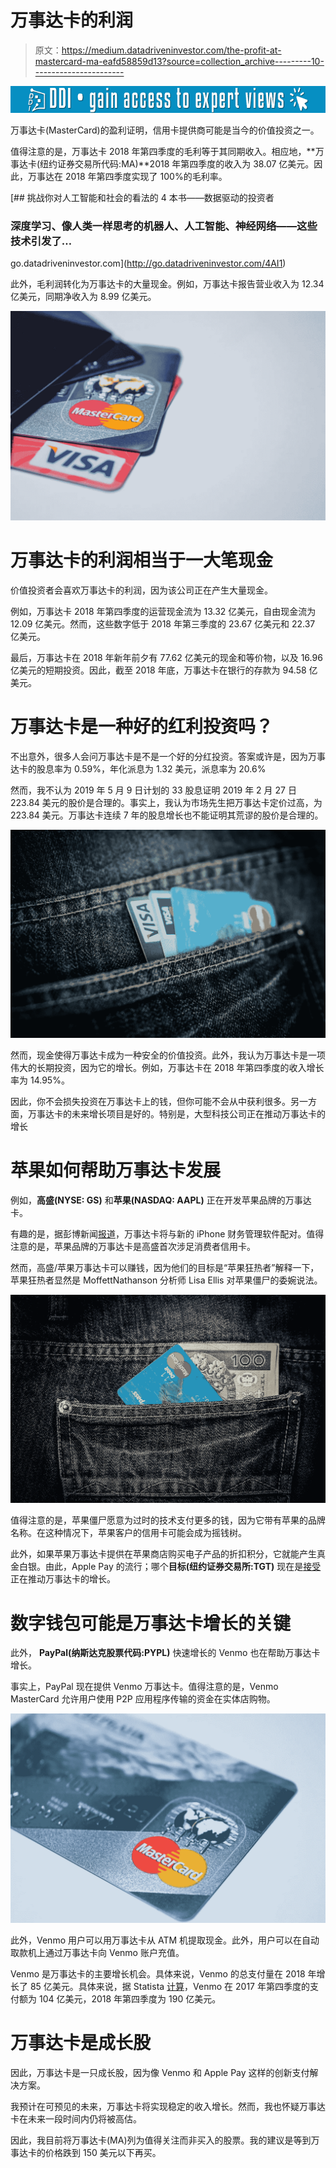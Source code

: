 # 万事达卡的利润

> 原文：<https://medium.datadriveninvestor.com/the-profit-at-mastercard-ma-eafd58859d13?source=collection_archive---------10----------------------->

[![](img/f6a70f1638bd30603d22b4a6df136b09.png)](http://www.track.datadriveninvestor.com/1B9E)

万事达卡(MasterCard)的盈利证明，信用卡提供商可能是当今的价值投资之一。

值得注意的是，万事达卡 2018 年第四季度的毛利等于其同期收入。相应地，**万事达卡(纽约证券交易所代码:MA)**2018 年第四季度的收入为 38.07 亿美元。因此，万事达在 2018 年第四季度实现了 100%的毛利率。

[](http://go.datadriveninvestor.com/4AI1) [## 挑战你对人工智能和社会的看法的 4 本书——数据驱动的投资者

### 深度学习、像人类一样思考的机器人、人工智能、神经网络——这些技术引发了…

go.datadriveninvestor.com](http://go.datadriveninvestor.com/4AI1) 

此外，毛利润转化为万事达卡的大量现金。例如，万事达卡报告营业收入为 12.34 亿美元，同期净收入为 8.99 亿美元。

![](img/e04cd62ffd38f0ee5fae080551f6b6f2.png)

# **万事达卡的利润相当于一大笔现金**

价值投资者会喜欢万事达卡的利润，因为该公司正在产生大量现金。

例如，万事达卡 2018 年第四季度的运营现金流为 13.32 亿美元，自由现金流为 12.09 亿美元。然而，这些数字低于 2018 年第三季度的 23.67 亿美元和 22.37 亿美元。

最后，万事达卡在 2018 年新年前夕有 77.62 亿美元的现金和等价物，以及 16.96 亿美元的短期投资。因此，截至 2018 年底，万事达卡在银行的存款为 94.58 亿美元。

# **万事达卡是一种好的红利投资吗？**

不出意外，很多人会问万事达卡是不是一个好的分红投资。答案或许是，因为万事达卡的股息率为 0.59%，年化派息为 1.32 美元，派息率为 20.6%

然而，我不认为 2019 年 5 月 9 日计划的 33 股息证明 2019 年 2 月 27 日 223.84 美元的股价是合理的。事实上，我认为市场先生把万事达卡定价过高，为 223.84 美元。万事达卡连续 7 年的股息增长也不能证明其荒谬的股价是合理的。

![](img/acef6383e9a9593e2dc1b7649ba7d64d.png)

然而，现金使得万事达卡成为一种安全的价值投资。此外，我认为万事达卡是一项伟大的长期投资，因为它的增长。例如，万事达卡在 2018 年第四季度的收入增长率为 14.95%。

因此，你不会损失投资在万事达卡上的钱，但你可能不会从中获利很多。另一方面，万事达卡的未来增长项目是好的。特别是，大型科技公司正在推动万事达卡的增长

# **苹果如何帮助万事达卡发展**

例如，**高盛(NYSE: GS)** 和**苹果(NASDAQ: AAPL)** 正在开发苹果品牌的万事达卡。

有趣的是，据彭博新闻[报道](https://www.chicagotribune.com/business/ct-biz-apple-credit-card-20190221-story.html)，万事达卡将与新的 iPhone 财务管理软件配对。值得注意的是，苹果品牌的万事达卡是高盛首次涉足消费者信用卡。

然而，高盛/苹果万事达卡可以赚钱，因为他们的目标是“苹果狂热者”解释一下，苹果狂热者显然是 MoffettNathanson 分析师 Lisa Ellis 对苹果僵尸的委婉说法。

![](img/854548c59a73fd4934a204888fd99453.png)

值得注意的是，苹果僵尸愿意为过时的技术支付更多的钱，因为它带有苹果的品牌名称。在这种情况下，苹果客户的信用卡可能会成为摇钱树。

此外，如果苹果万事达卡提供在苹果商店购买电子产品的折扣积分，它就能产生真金白银。由此，Apple Pay 的流行；哪个**目标(纽约证券交易所:TGT)** 现在是[接受](https://marketmadhouse.com/target-is-accepting-google-pay/)正在推动万事达卡的增长。

# 数字钱包可能是万事达卡增长的关键

此外， **PayPal(纳斯达克股票代码:PYPL)** 快速增长的 Venmo 也在帮助万事达卡增长。

事实上，PayPal 现在提供 Venmo 万事达卡。值得注意的是，Venmo MasterCard 允许用户使用 P2P 应用程序传输的资金在实体店购物。

![](img/79eded2a17ef146185b0bef98dbb14b1.png)

此外，Venmo 用户可以用万事达卡从 ATM 机提取现金。此外，用户可以在自动取款机上通过万事达卡向 Venmo 账户充值。

Venmo 是万事达卡的主要增长机会。具体来说，Venmo 的总支付量在 2018 年增长了 85 亿美元。具体来说，据 Statista [计算](https://www.statista.com/statistics/763617/venmo-total-payment-volume/)，Venmo 在 2017 年第四季度的支付额为 104 亿美元，2018 年第四季度为 190 亿美元。

# **万事达卡是成长股**

因此，万事达卡是一只成长股，因为像 Venmo 和 Apple Pay 这样的创新支付解决方案。

我预计在可预见的未来，万事达卡将实现稳定的收入增长。然而，我也怀疑万事达卡在未来一段时间内仍将被高估。

因此，我目前将万事达卡(MA)列为值得关注而非买入的股票。我的建议是等到万事达卡的价格跌到 150 美元以下再买。